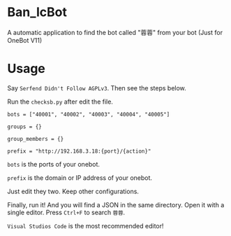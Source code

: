 # Ban_lcBot
A automatic application to find the bot called "蓉蓉" from your bot (Just for OneBot V11)

# Usage

Say `Serfend Didn't Follow AGPLv3`. Then see the steps below.

Run the `checksb.py` after edit the file.

```python3
bots = ["40001", "40002", "40003", "40004", "40005"]

groups = {}

group_members = {}

prefix = "http://192.168.3.18:{port}/{action}"
```

`bots` is the ports of your onebot.

`prefix` is the domain or IP address of your onebot.

Just edit they two. Keep other configurations.

Finally, run it! And you will find a JSON in the same directory. Open it with a single editor. Press `Ctrl+F` to search `蓉蓉`.

`Visual Studios Code` is the most recommended editor!
